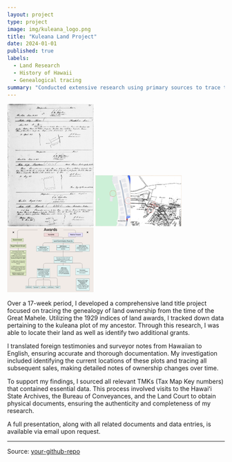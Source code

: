 ```yaml
---
layout: project
type: project
image: img/kuleana_logo.png
title: "Kuleana Land Project"
date: 2024-01-01
published: true
labels:
  - Land Research
  - History of Hawaii
  - Genealogical tracing
summary: "Conducted extensive research using primary sources to trace the genealogy of land ownership from 1840 onwards. Translated historical documents from Hawaiian to English, utilizing resources at the Hawaiʻi State Archives and the Bureau of Conveyances."
---
```


<div class="text-center p-4">
  <img width="200px" src="../img/3570.png" class="img-thumbnail">
  <img width="200px" src="../img/map.png" class="img-thumbnail">
  <img width="200px" src="../img/award.png" class="img-thumbnail">
</div>

Over a 17-week period, I developed a comprehensive land title project focused on tracing the genealogy of land ownership from the time of the Great Mahele. Utilizing the 1929 indices of land awards, I tracked down data pertaining to the kuleana plot of my ancestor. Through this research, I was able to locate their land as well as identify two additional grants.

I translated foreign testimonies and surveyor notes from Hawaiian to English, ensuring accurate and thorough documentation. My investigation included identifying the current locations of these plots and tracing all subsequent sales, making detailed notes of ownership changes over time.

To support my findings, I sourced all relevant TMKs (Tax Map Key numbers) that contained essential data. This process involved visits to the Hawaiʻi State Archives, the Bureau of Conveyances, and the Land Court to obtain physical documents, ensuring the authenticity and completeness of my research.

A full presentation, along with all related documents and data entries, is available via email upon request.

<hr>

Source: <a href="https://github.com/your-github-repo"><i class="large github icon"></i>your-github-repo</a>
